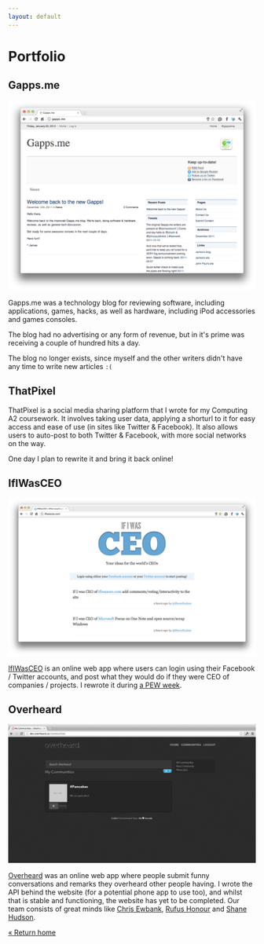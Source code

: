 ```yaml
---
layout: default
---
```


# Portfolio

<!-- Need some images! -->

## Gapps.me

![Gapps.me](./img/gappsme.png)

Gapps.me was a technology blog for reviewing software, including applications, games, hacks, as well as hardware, including iPod accessories and games consoles.

The blog had no advertising or any form of revenue, but in it's prime was receiving a couple of hundred hits a day.

The blog no longer exists, since myself and the other writers didn't have any time to write new articles `:(`

## ThatPixel

<!-- ![ThatPixel](http://placehold.it/512) -->

ThatPixel is a social media sharing platform that I wrote for my Computing A2 coursework. It involves taking user data, applying a shorturl to it for easy access and ease of use (in sites like Twitter & Facebook). It also allows users to auto-post to both Twitter & Facebook, with more social networks on the way.

One day I plan to rewrite it and bring it back online!

## IfIWasCEO

![IfIWasCEO](./img/ifiwasceocom.png)

[IfIWasCEO](http://ifiwasceo.com) is an online web app where users can login using their Facebook / Twitter accounts, and post what they would do if they were CEO of companies / projects. I rewrote it during [a PEW week](http://jdrydn.com/pew/previous/2).

## Overheard

![Overheard](./img/overheardco.png)

[Overheard](//overheard.co) was an online web app where people submit funny conversations and remarks they overheard other people having. I wrote the API behind the website (for a potential phone app to use too), and whilst that is stable and functioning, the website has yet to be completed. Our team consists of great minds like [Chris Ewbank](//djpc.org.uk), [Rufus Honour](//rufushonour.com) and [Shane Hudson](//shanehudson.net).

[&laquo; Return home](./)